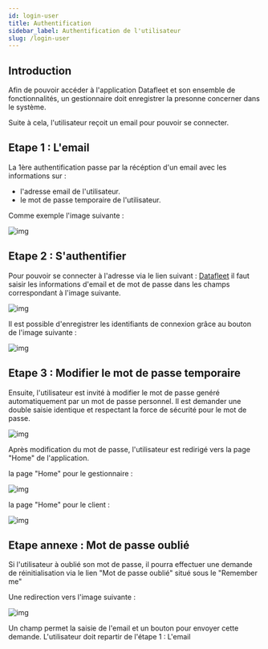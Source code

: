 ```yaml
---
id: login-user
title: Authentification
sidebar_label: Authentification de l'utilisateur
slug: /login-user
---
```


## Introduction

Afin de pouvoir accéder à l'application Datafleet et son ensemble de fonctionnalités, un gestionnaire doit enregistrer la presonne concerner dans le système.

Suite à cela, l'utilisateur reçoit un email pour pouvoir se connecter.

## Etape 1 : L'email

La 1ère authentification passe par la récéption d'un email avec les informations sur :  
- l'adresse email de l'utilisateur.
- le mot de passe temporaire de l'utilisateur.

Comme exemple l'image suivante :

![img](/img/doc-user/email.png)


## Etape 2 : S'authentifier

Pour pouvoir se connecter à l'adresse via le lien suivant : [Datafleet](https://www.datafleet.com/ "Datafleet login") il faut saisir les informations d'email et de mot de passe dans les champs correspondant à l'image suivante.

![img](/img/doc-user/login.png)

Il est possible d'enregistrer les identifiants de connexion grâce au bouton de l'image suivante :  

![img](/img/doc-user/rememberMe.png)

## Etape 3 : Modifier le mot de passe temporaire

Ensuite, l'utilisateur est invité à modifier le mot de passe genéré automatiquement par un mot de passe personnel.
Il est demander une double saisie identique et respectant la force de sécurité pour le mot de passe.

![img](/img/doc-user/premiereconnexion.png)

Après modification du mot de passe, l'utilisateur est redirigé vers la page "Home" de l'application. 

la page "Home" pour le gestionnaire :

![img](/img/doc-user/homeManager.png)

la page "Home" pour le client :

![img](/img/doc-user/homeCustomer.png)

## Etape annexe : Mot de passe oublié

Si l'utilisateur à oublié son mot de passe, il pourra effectuer une demande de réinitialisation via le lien "Mot de passe oublié" situé sous le "Remember me"

Une redirection vers l'image suivante : 

![img](/img/doc-user/motdepasseoublie.png)

Un champ permet la saisie de l'email et un bouton pour envoyer cette demande. L'utilisateur doit repartir de l'étape 1 : L'email 
